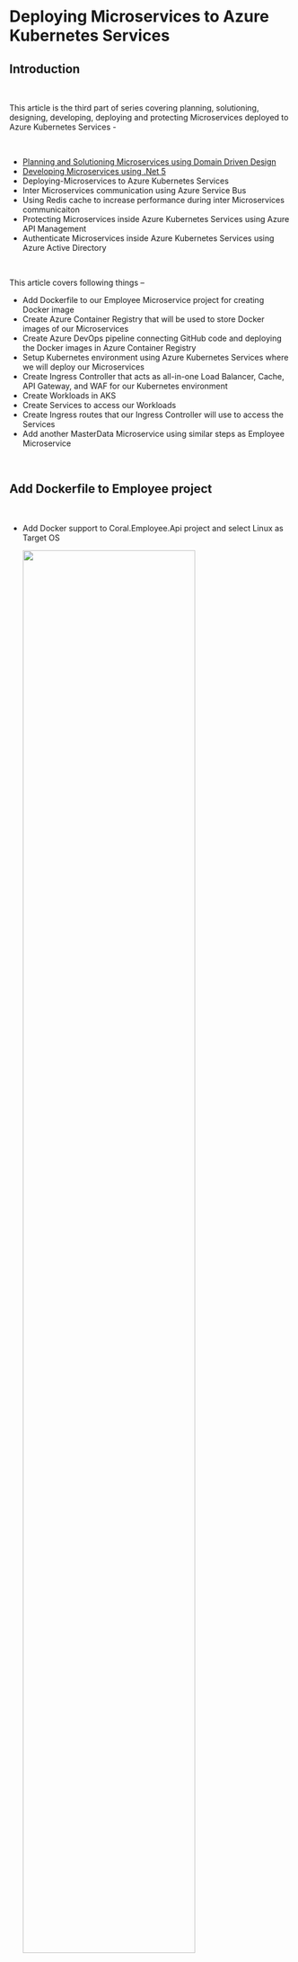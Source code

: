 # Deploying Microservices to Azure Kubernetes Services

## Introduction ##

<br />

This article is the third part of series covering planning, solutioning, designing, developing, deploying and protecting Microservices deployed to Azure Kubernetes Services -

<br />

- [Planning and  Solutioning Microservices using Domain Driven Design](https://github.com/AmanpreetSingh-GitHub/Planning-and-Solutioning-Microservices-using-Domain-Driven-Design)
- [Developing Microservices using .Net 5](https://github.com/AmanpreetSingh-GitHub/Developing-Microservices-using-.Net-5)
- Deploying-Microservices to Azure Kubernetes Services
- Inter Microservices communication using Azure Service Bus
- Using Redis cache to increase performance during inter Microservices communicaiton
- Protecting Microservices inside Azure Kubernetes Services using Azure API Management
- Authenticate Microservices inside Azure Kubernetes Services using Azure Active Directory


<br />

This article covers following things –

- Add Dockerfile to our Employee Microservice project for creating Docker image
- Create Azure Container Registry that will be used to store Docker images of our Microservices
- Create Azure DevOps pipeline connecting GitHub code and deploying the Docker images in Azure Container Registry
- Setup Kubernetes environment using Azure Kubernetes Services where we will deploy our Microservices
- Create Ingress Controller that acts as all-in-one Load Balancer, Cache, API Gateway, and WAF for our Kubernetes environment
- Create Workloads in AKS
- Create Services to access our Workloads
- Create Ingress routes that our Ingress Controller will use to access the Services
- Add another MasterData Microservice using similar steps as Employee Microservice

<br />

## Add Dockerfile to Employee project ##

<br />

- Add Docker support to Coral.Employee.Api project and select Linux as Target OS

    <img src="Images/1.PNG" width="80%">
    <img src="Images/2.PNG" width="40%">

<br />

- Below is the code for Dockerfile

	>		#See https://aka.ms/containerfastmode to understand how Visual Studio uses this Dockerfile to build your images for faster debugging.
	>		
	>		FROM mcr.microsoft.com/dotnet/aspnet:5.0 AS base
	>		WORKDIR /app
	>		EXPOSE 80
	>		EXPOSE 443
	>		
	>		FROM mcr.microsoft.com/dotnet/sdk:5.0 AS build
	>		WORKDIR /src
	>		COPY ["Employee/Coral.Employee.Api/Coral.Employee.Api.csproj", "Employee/Coral.Employee.Api/"]
	>		COPY ["Employee/Coral.Employee.Service/Coral.Employee.Service.csproj", "Employee/Coral.Employee.Service/"]
	>		COPY ["Employee/Coral.Employee.Broker/Coral.Employee.Broker.csproj", "Employee/Coral.Employee.Broker/"]
	>		COPY ["Employee/Coral.Employee.Persistance/Coral.Employee.Persistance.csproj", "Employee/Coral.Employee.Persistance/"]
	>		COPY ["Infrastructure/Coral.Infrastructure.CrossCutting/Coral.Infrastructure.CrossCutting.csproj", "Infrastructure/Coral.Infrastructure.CrossCutting/"]
	>		COPY ["Employee/Coral.Employee.Domain/Coral.Employee.Domain.csproj", "Employee/Coral.Employee.Domain/"]
	>		RUN dotnet restore "Employee/Coral.Employee.Api/Coral.Employee.Api.csproj"
	>		COPY . .
	>		WORKDIR "/src/Employee/Coral.Employee.Api"
	>		RUN dotnet build "Coral.Employee.Api.csproj" -c Release -o /app/build
	>		
	>		FROM build AS publish
	>		RUN dotnet publish "Coral.Employee.Api.csproj" -c Release -o /app/publish
	>		
	>		FROM base AS final
	>		WORKDIR /app
	>		COPY --from=publish /app/publish .
	>		ENTRYPOINT ["dotnet", "Coral.Employee.Api.dll"]


<br />

## Create Azure Container Registry that will be used to store Docker images of our Microservices ##

<br />

- Provision Azure Container Registry where we will store Docker images of Employee and other Microservices

    <img src="Images/3.PNG" width="80%">

<br/>

- Below are the basic settings for our ACR

    <img src="Images/4.PNG" width="50%">

<br />

- Below is our ACR 'coralregistry' that we provisioned

    <img src="Images/5.PNG" width="80%">

<br />

## Create Azure DevOps pipeline connecting GitHub code and deploying the Docker images in Azure Container Registry ##

<br />

- Create project 'Coral' in Azure DevOps

    <img src="Images/6.PNG" width="50%">

<br />

- Create pipeline in Azure DevOps to deploy Docker image of Employee Microservice to Azure Container Registry

    <br />

    - Create new service connection to Azure from Azure DevOps

        <img src="Images/7.PNG" width="80%">
        <img src="Images/8.PNG" width="80%">
        <img src="Images/9.PNG" width="80%">

    <br />

    - Create the pipeline for Employee Microservice
    
        <img src="Images/10.PNG" width="80%">

    <br />

    - Choose Classic Editor for our pipeline

        <img src="Images/11.PNG" width="80%">
    
    <br />

    - Connect to the GitHub repo

        <img src="Images/12.PNG" width="80%">
    
    <br />

    - Select Docker template

        <img src="Images/13.PNG" width="80%">
    
    <br />

    - Below are the options for pipeline

        <img src="Images/15.PNG" width="80%">
        <img src="Images/16.PNG" width="80%">
        <img src="Images/17.PNG" width="80%">
    
    <br />

    - Add another build step to copy files for building Docker image

        <img src="Images/18.PNG" width="80%">
        <img src="Images/19.PNG" width="80%">

    <br />

    - Specify settings for Build step

        <img src="Images/20.PNG" width="80%">
    
    <br />

    - Specify settings for Publish step

        <img src="Images/21.PNG" width="80%">
    
    <br />

    - Save the pipeline

        <img src="Images/22.PNG" width="50%">

<br />

- Run the pipeline that will deploy Docker image of Employee service to coralregistry ACR

    <img src="Images/23.PNG" width="80%">
    <img src="Images/24.PNG" width="80%">
    <img src="Images/25.PNG" width="80%">

<br />

## Setup Kubernetes environment using Azure Kubernetes Services ##

<br />

- Provision a new Kubernetes cluster where we will deploy our Microservices

    <img src="Images/26.PNG" width="80%">

<br />

- Choose basic settings for our cluster 'coralaks'

    <img src="Images/27.PNG" width="80%">    
    <img src="Images/28.PNG" width="80%">
    <img src="Images/29.PNG" width="80%">
    <img src="Images/30.PNG" width="80%">
    <img src="Images/31.PNG" width="80%">
    <img src="Images/32.PNG" width="80%">
    <img src="Images/33.PNG" width="80%">

<br />

## Create Ingress Controller that acts as all-in-one Load Balancer, Cache, API Gateway, and WAF for our Kubernetes environment ##

<br />

- We will use Helm to install nginx-ingress

- Create a new namespace 'development' in Kubernetes cluster

    <img src="Images/34.PNG" width="80%">

<br />

- Add the ingress-nginx repository and use Helm to deploy an NGINX ingress controller

    <img src="Images/35.PNG" width="80%">
    <img src="Images/36.PNG" width="80%">

<br >

- Below is the full script for installing Ingress Contoller

	>		az aks get-credentials --resource-group coral --name coralaks
	>		
	>		# Create a namespace for your ingress resources
	>		kubectl create namespace development
	>		
	>		# Add the ingress-nginx repository
	>		helm repo add ingress-nginx https://kubernetes.github.io/ingress-nginx
	>		
	>		# Use Helm to deploy an NGINX ingress controller
	>		helm install nginx-ingress ingress-nginx/ingress-nginx \
	>		    --namespace development \
	>		    --set controller.replicaCount=1 \
	>		    --set controller.nodeSelector."kubernetes\.io/os"=linux \
	>		    --set controller.admissionWebhooks.patch.nodeSelector."kubernetes\.io/os"=linux \
	>		    --set defaultBackend.nodeSelector."kubernetes\.io/os"=linux \

<br />

## Create Workloads in AKS ##

<br />

- Create new Deployment that will deploy Employee Microservice pod

    <img src="Images/37.PNG" width="80%">
    <img src="Images/38.PNG" width="80%">    

<br />

- Below is the full code of deployment.yaml file

	>		apiVersion: apps/v1
	>		kind: Deployment
	>		metadata:
	>		  name: employeeservice-deployment  
	>		  namespace: development
	>		spec:
	>		  replicas: 1
	>		  selector:
	>		    matchLabels:
	>		      app: employeeservice-pod
	>		  template:
	>		    metadata:
	>		      labels:
	>		        app: employeeservice-pod
	>		    spec:
	>		      containers:
	>		      - name: employeeservice-container
	>		        image: coralregistry.azurecr.io/employeeservice:437
	>		        imagePullPolicy: Always
	>		        ports:
	>		        - containerPort: 80

<br />

## Create Services to access our Workloads ##

<br />

- Create a new Cluster IP service to access Employee Microsrevice pod

    <img src="Images/39.PNG" width="80%">
    <img src="Images/40.PNG" width="80%">    

<br />

- Below is the full code of service.yaml file

	>		apiVersion: v1
	>		kind: Service
	>		metadata:
	>		  name: employeeservice-service  
	>		  namespace: development
	>		spec:
	>		  type: ClusterIP
	>		  ports:
	>		  - port: 80
	>		  selector:
	>		    app: employeeservice-pod

<br />

## Create Ingress routes that our Ingress Controller will use to access the Services,  ##

<br />

- Create new ingress route that will be used by Ingress Controller to access the Services

    <img src="Images/41.PNG" width="80%">
    <img src="Images/42.PNG" width="80%">    

<br />

- Below is the full code of ingress.yaml file

	>		apiVersion: networking.k8s.io/beta1v1
	>		kind: Ingress
	>		metadata:
	>		  name: ingress-service
	>		  namespace: development
	>		  annotations:
	>		    kubernetes.io/ingress.class: nginx
	>		    nginx.ingress.kubernetes.io/ssl-redirect: "false"
	>		    nginx.ingress.kubernetes.io/use-regex: "true"
	>		    nginx.ingress.kubernetes.io/rewrite-target: /$2
	>		spec:
	>		  rules:
	>		  - http:
	>		      paths:
	>		      - path: /demo(/|$)(.*)
	>		        pathType: Prefix
	>		        backend:
	>		          serviceName: employeeservice-service
	>		          servicePort: 80

<br />

## Add another MasterData Microservice using similar steps as Employee Microservice ##

<br />

- Use the same approach to implement MasterData Microservice and deploy to AKS (code is uploaded to this GitHub repository)
